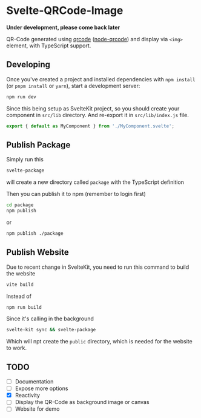 # Svelte-QRCode-Image
**Under development, please come back later**

QR-Code generated using [qrcode](https://www.npmjs.com/package/qrcode) ([node-qrcode](https://github.com/soldair/node-qrcode)) and display via `<img>` element, with TypeScript support.


## Developing

Once you've created a project and installed dependencies with `npm install` (or `pnpm install` or `yarn`), start a development server:

```bash
npm run dev
```

Since this being setup as SvelteKit project, so you should create your component in `src/lib` directory.
And re-export it in `src/lib/index.js` file.
```javascript
export { default as MyComponent } from './MyComponent.svelte';
```

## Publish Package
Simply run this
```bash
svelte-package
```
will create a new directory called `package` with the TypeScript definition
<br>

Then you can publish it to npm (remember to login first)
```bash
cd package
npm publish
```
or 
```bash
npm publish ./package
```

## Publish Website
Due to recent change in SvelteKit, you need to run this command to build the website
```bash
vite build
```
Instead of
```bash
npm run build
```
Since it's calling in the background
```bash
svelte-kit sync && svelte-package
```
Which will npt create the `public` directory, which is needed for the website to work.


## TODO
- [ ] Documentation
- [ ] Expose more options
- [x] Reactivity
- [ ] Display the QR-Code as background image or canvas
- [ ] Website for demo
